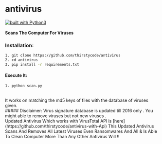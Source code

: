 # antivirus
[![built with Python3](https://img.shields.io/badge/built%20with-Python3-red.svg)](https://www.python.org/)
<br>
<br>
**Scans The Computer For Viruses**
<br>
### Installation:

```bash
1. git clone https://github.com/thirstycode/antivirus
2. cd antivirus
3. pip install -r requirements.txt
```
#### Execute It:
```bash
1. python scan.py
```
<br>
It works on matching the md5 keys of files with the database of viruses given.
<br>
##### Disclaimer:
Virus signature database is updated till 2016 only . You might able to remove viruses but not new viruses .
<br>
Updated Antivirus Which works with VirusTotal API is [here](https://github.com/thirstycode/antivirus-with-Api)
This Updated Antivirus Scans And Removes All Latest Viruses Even Ransomwares And All & Is Able To Clean Computer More Than Any Other Antivirus Will !!
